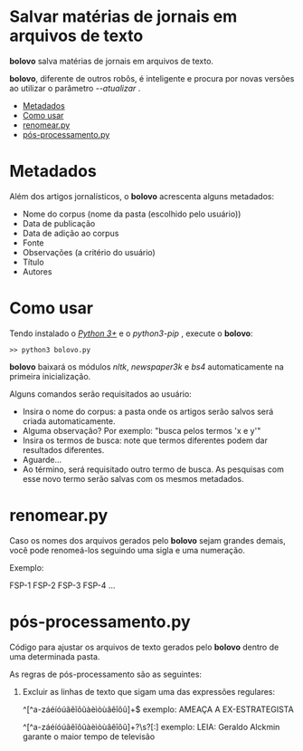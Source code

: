 # Salvar matérias de jornais em arquivos de texto

**bolovo** salva matérias de jornais em arquivos de texto.

**bolovo**, diferente de outros robôs, é inteligente e procura por novas versões ao utilizar o parâmetro *--atualizar* .

* [Metadados](#Metadados)
* [Como usar](#Como-usar)
* [renomear.py](#renomearpy)
* [pós-processamento.py](#pos-processamentopy)

# Metadados

Além dos artigos jornalísticos, o **bolovo** acrescenta alguns metadados:

* Nome do corpus (nome da pasta (escolhido pelo usuário))
* Data de publicação
* Data de adição ao corpus
* Fonte
* Observações (a critério do usuário)
* Título
* Autores

# Como usar

Tendo instalado o *[Python 3+](https://www.python.org/)* e o *python3-pip* , execute o **bolovo**:

	>> python3 bolovo.py

**bolovo** baixará os módulos *nltk*, *newspaper3k* e *bs4* automaticamente na primeira inicialização.

Alguns comandos serão requisitados ao usuário:

* Insira o nome do corpus: a pasta onde os artigos serão salvos será criada automaticamente.
* Alguma observação? Por exemplo: "busca pelos termos 'x e y'"
* Insira os termos de busca: note que termos diferentes podem dar resultados diferentes.
* Aguarde...
* Ao término, será requisitado outro termo de busca. As pesquisas com esse novo termo serão salvas com os mesmos metadados.

# renomear.py

Caso os nomes dos arquivos gerados pelo **bolovo** sejam grandes demais, você pode renomeá-los seguindo uma sigla e uma numeração.

Exemplo:

FSP-1
FSP-2
FSP-3
FSP-4
...

# pós-processamento.py

Código para ajustar os arquivos de texto gerados pelo **bolovo** dentro de uma determinada pasta.

As regras de pós-processamento são as seguintes:

1) Excluir as linhas de texto que sigam uma das expressões regulares:

    ^[^a-záéíóúãẽĩõũàèìòùâêîôû]+$
    exemplo: AMEAÇA A EX-ESTRATEGISTA

    ^[^a-záéíóúãẽĩõũàèìòùâêîôû]+?\s?[:]
    exemplo: LEIA: Geraldo Alckmin garante o maior tempo de televisão
